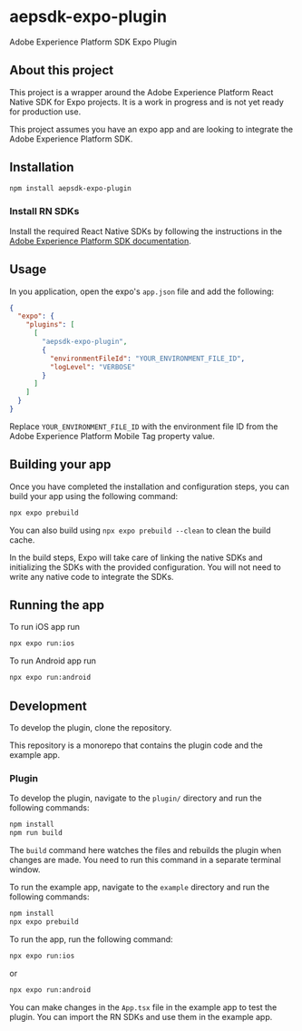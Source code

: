 # aepsdk-expo-plugin

Adobe Experience Platform SDK Expo Plugin

## About this project

This project is a wrapper around the Adobe Experience Platform React Native SDK for Expo projects. It is a work in progress and is not yet ready for production use.

This project assumes you have an expo app and are looking to integrate the Adobe Experience Platform SDK.

## Installation

```bash
npm install aepsdk-expo-plugin
```

### Install RN SDKs

Install the required React Native SDKs by following the instructions in the [Adobe Experience Platform SDK documentation](https://github.com/adobe/aepsdk-react-native/tree/main?tab=readme-ov-file#installation).

## Usage

In you application, open the expo's `app.json` file and add the following:

```json
{
  "expo": {
    "plugins": [
      [
        "aepsdk-expo-plugin",
        {
          "environmentFileId": "YOUR_ENVIRONMENT_FILE_ID",
          "logLevel": "VERBOSE"
        }
      ]
    ]
  }
}
```

Replace `YOUR_ENVIRONMENT_FILE_ID` with the environment file ID from the Adobe Experience Platform Mobile Tag property value.

## Building your app

Once you have completed the installation and configuration steps, you can build your app using the following command:

```bash
npx expo prebuild
```

You can also build using `npx expo prebuild --clean` to clean the build cache.

In the build steps, Expo will take care of linking the native SDKs and initializing the SDKs with the provided configuration. You will not need to write any native code to integrate the SDKs.

## Running the app

To run iOS app run

  ```bash
  npx expo run:ios
  ```

To run Android app run

  ```bash
  npx expo run:android
  ```

## Development

To develop the plugin, clone the repository.

This repository is a monorepo that contains the plugin code and the example app.

### Plugin

To develop the plugin, navigate to the `plugin/` directory and run the following commands:

```bash
npm install
npm run build
```

The `build` command here watches the files and rebuilds the plugin when changes are made. You need to run this command in a separate terminal window.


To run the example app, navigate to the `example` directory and run the following commands:

```bash
npm install
npx expo prebuild
```

To run the app, run the following command:

```bash
npx expo run:ios
```

or

```bash
npx expo run:android
```

You can make changes in the `App.tsx` file in the example app to test the plugin. You can import the RN SDKs and use them in the example app.
